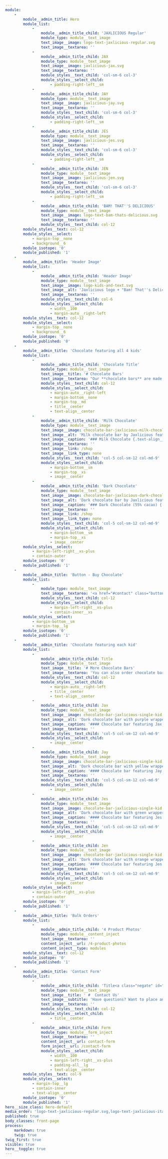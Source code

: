 ```yaml
---
module:
    -
        module__admin_title: Hero
        module_list:
            -
                module__admin_title_child: 'JAXLICIOUS Regular'
                module_type: module__text_image
                text_image__image: logo-text-jaxlicious-regular.svg
                text_image__textarea: ''
            -
                module__admin_title_child: JAX
                module_type: module__text_image
                text_image__image: jaxlicious-jax.svg
                text_image__textarea: ''
                module_styles__text_child: 'col-sm-6 col-3'
                module_styles__select_child:
                    - padding-right-left__sm
            -
                module__admin_title_child: JAY
                module_type: module__text_image
                text_image__image: jaxlicious-jay.svg
                text_image__textarea: ''
                module_styles__text_child: 'col-sm-6 col-3'
                module_styles__select_child:
                    - padding-right-left__sm
            -
                module__admin_title_child: JES
                module_type: module__text_image
                text_image__image: jaxlicious-jes.svg
                text_image__textarea: ''
                module_styles__text_child: 'col-sm-6 col-3'
                module_styles__select_child:
                    - padding-right-left__sm
            -
                module__admin_title_child: JEN
                module_type: module__text_image
                text_image__image: jaxlicious-jen.svg
                text_image__textarea: ''
                module_styles__text_child: 'col-sm-6 col-3'
                module_styles__select_child:
                    - padding-right-left__sm
            -
                module__admin_title_child: 'BAM! THAT''S DELICIOUS'
                module_type: module__text_image
                text_image__image: logo-text-bam-thats-delicious.svg
                text_image__textarea: ''
                module_styles__text_child: col-12
        module_styles__text: col-12
        module_styles__select:
            - margin-top__none
            - background__6
        module_isotope: '0'
        module_published: '1'
    -
        module__admin_title: 'Header Image'
        module_list:
            -
                module__admin_title_child: 'Header Image'
                module_type: module__text_image
                text_image__image: logo-kids-and-text.svg
                text_image__alt: 'Jaxlicious logo + "Bam! That''s Delicious" tagline featuring all four kids'
                text_image__textarea: ''
                module_styles__text_child: col-6
                module_styles__select_child:
                    - width__100
                    - margin-auto__right-left
        module_styles__text: col-12
        module_styles__select:
            - margin-top__none
            - background__6
        module_isotope: '0'
        module_published: '0'
    -
        module__admin_title: 'Chocolate featuring all 4 kids'
        module_list:
            -
                module__admin_title_child: 'Chocolate Title'
                module_type: module__text_image
                text_image__title: '# Chocolate Bars'
                text_image__textarea: "Our **chocolate bars** are made from real ingredients like **cocoa butter**, **cocoa liquor**, and **natural vanilla**. The result is a rich, smooth and **delicious chocolate**.\r\n\r\nThey come in **6 different colors**.  The red and blue wrappers feature all four kids."
                module_styles__text_child: col-12
                module_styles__select_child:
                    - margin-auto__right-left
                    - margin-bottom__none
                    - margin-top__md
                    - title__center
                    - text-align__center
            -
                module__admin_title_child: 'Milk Chocolate'
                module_type: module__text_image
                text_image__image: chocolate-bar-jaxlicious-milk-chocolate-all-kids-front.jpg
                text_image__alt: 'Milk chocolate bar by Jaxlicious featuring all kids'
                text_image__caption: '### Milk Chocolate {.text-align__left}'
                text_image__textarea: ''
                text_image__link: /shop
                text_image__link_type: none
                module_styles__text_child: 'col-5 col-sm-12 col-md-9'
                module_styles__select_child:
                    - margin-bottom__sm
                    - margin-top__xs
                    - image__center
            -
                module__admin_title_child: 'Dark Chocolate'
                module_type: module__text_image
                text_image__image: chocolate-bar-jaxlicious-dark-chocolate-all-kids-front.jpg
                text_image__alt: 'Dark chocolate bar by Jaxlicious featuring all kids'
                text_image__caption: '### Dark Chocolate (55% cacao) {.text-align__left}'
                text_image__textarea: ''
                text_image__link: /shop
                text_image__link_type: none
                module_styles__text_child: 'col-5 col-sm-12 col-md-9'
                module_styles__select_child:
                    - margin-bottom__sm
                    - margin-top__xs
                    - image__center
        module_styles__select:
            - margin-left-right__xs-plus
            - contain-outer
        module_isotope: '0'
        module_published: '1'
    -
        module__admin_title: 'Button - Buy Chocolate'
        module_list:
            -
                module_type: module__text_image
                text_image__textarea: '<a href="#contact" class="button button__md button__full-width button__center">Contact us to place your order</a>'
                module_styles__text_child: col-12
                module_styles__select_child:
                    - margin-left-right__xs-plus
                    - contain-inner__xs
        module_styles__select:
            - margin-bottom__sm
            - margin-top__lg
        module_isotope: '0'
        module_published: '1'
    -
        module__admin_title: 'Chocolate featuring each kid'
        module_list:
            -
                module__admin_title_child: Title
                module_type: module__text_image
                text_image__title: '# More Chocolate Bars'
                text_image__textarea: 'You can also order chocolate bars featuring your favorite Jaxlicious kid.'
                module_styles__text_child: col-12
                module_styles__select_child:
                    - margin-auto__right-left
                    - title__center
                    - text-align__center
            -
                module__admin_title_child: Jax
                module_type: module__text_image
                text_image__image: chocolate-bar-jaxlicious-single-kid.jpg
                text_image__alt: 'Dark chocolate bar with purple wrapper featuring the boy Jax'
                text_image__caption: '#### Chocolate bar featuring Jax'
                text_image__textarea: ''
                module_styles__text_child: 'col-5 col-sm-12 col-md-9'
                module_styles__select_child:
                    - image__center
            -
                module__admin_title_child: Jay
                module_type: module__text_image
                text_image__image: chocolate-bar-jaxlicious-single-kid.jpg
                text_image__alt: 'Dark chocolate bar with yellow wrapper featuring the boy Jay'
                text_image__caption: '#### Chocolate bar featuring Jay'
                text_image__textarea: ''
                module_styles__text_child: 'col-5 col-sm-12 col-md-9'
                module_styles__select_child:
                    - image__center
            -
                module__admin_title_child: Jes
                module_type: module__text_image
                text_image__image: chocolate-bar-jaxlicious-single-kid.jpg
                text_image__alt: 'Dark chocolate bar with green wrapper featuring the girl Jes'
                text_image__caption: '#### Chocolate bar featuring Jes'
                text_image__textarea: ''
                module_styles__text_child: 'col-5 col-sm-12 col-md-9'
                module_styles__select_child:
                    - image__center
            -
                module__admin_title_child: Jen
                module_type: module__text_image
                text_image__image: chocolate-bar-jaxlicious-single-kid.jpg
                text_image__alt: 'Dark chocolate bar with orange wrapper featuring the girl Jen'
                text_image__caption: '#### Chocolate bar featuring Jen'
                text_image__textarea: ''
                module_styles__text_child: 'col-5 col-sm-12 col-md-9'
                module_styles__select_child:
                    - image__center
        module_styles__select:
            - margin-left-right__xs-plus
            - contain-outer
        module_isotope: '0'
        module_published: '1'
    -
        module__admin_title: 'Bulk Orders'
        module_list:
            -
                module__admin_title_child: '4 Product Photos'
                module_type: module__content_inject
                text_image__textarea: ''
                content_inject__url: /4-product-photos
                content_inject__type: modules
        module_styles__text: col-12
        module_isotope: '0'
        module_published: '1'
    -
        module__admin_title: 'Contact Form'
        module_list:
            -
                module__admin_title_child: 'Title<a class="negate" id="contact-form" name="contact-form">'
                module_type: module__text_image
                text_image__title: ' #  Contact Us'
                text_image__subtitle: 'Have questions? Want to place an order? Let us know how we can help!'
                text_image__textarea: ''
                module_styles__text_child: col-12
                module_styles__select_child:
                    - title__center
            -
                module__admin_title_child: Form
                module_type: module__form_inject
                text_image__textarea: ''
                content_inject__url: contact-form
                form_inject__url: /contact-form
                module_styles__select_child:
                    - width__100
                    - margin-left-right__xs-plus
                    - padding-all__lg
                    - text-align__center
        module_styles__text: col-9
        module_styles__select:
            - margin-top__lg
            - contain-inner
            - text-align__center
        module_isotope: '0'
        module_published: '1'
hero__size_class: hero-default
media_order: 'logo-text-jaxlicious-regular.svg,logo-text-jaxlicious-italic.svg,logo-text-bam-thats-delicious.svg,jaxlicious-jax.svg,jaxlicious-jay.svg,jaxlicious-jen.svg,jaxlicious-jes.svg,logo-kids-and-text.svg,header.jpg,chocolate-bar-jaxlicious-milk-chocolate-all-kids-front.jpg,chocolate-bar-jaxlicious-dark-chocolate-all-kids-front.jpg,chocolate-bar-jaxlicious-single-kid.jpg'
published: true
body_classes: front-page
process:
    markdown: true
    twig: true
twig_first: true
visible: true
hero__toggle: true
---
```



